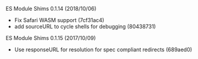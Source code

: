 ES Module Shims 0.1.14 (2018/10/06)
* Fix Safari WASM support (7cf31ac4)
* add sourceURL to cycle shells for debugging (80438731)

ES Module Shims 0.1.15 (2017/10/09)
* Use responseURL for resolution for spec compliant redirects (689aed0)